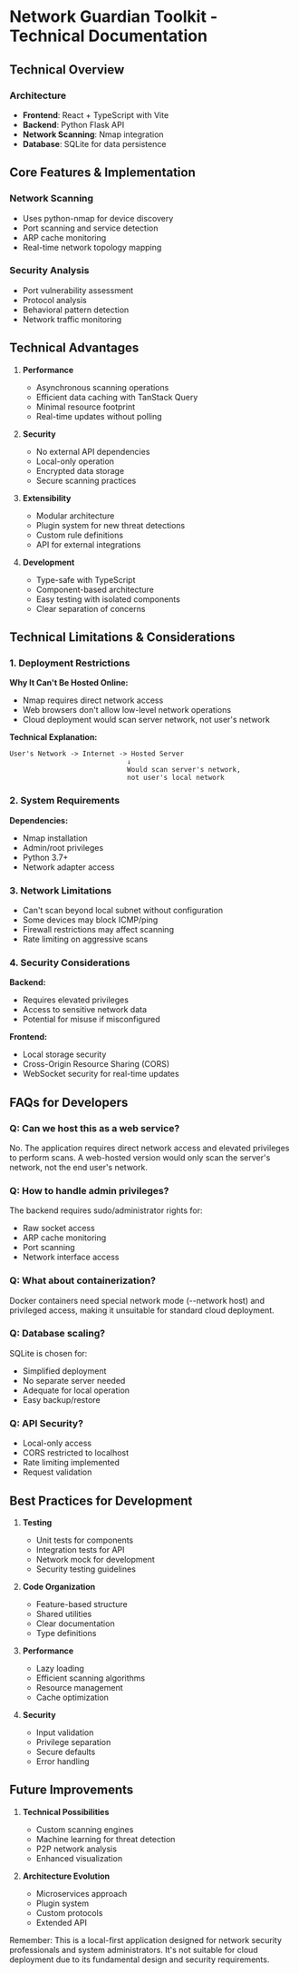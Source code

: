 
# Network Guardian Toolkit - Technical Documentation

## Technical Overview

### Architecture
- **Frontend**: React + TypeScript with Vite
- **Backend**: Python Flask API
- **Network Scanning**: Nmap integration
- **Database**: SQLite for data persistence

## Core Features & Implementation

### Network Scanning
- Uses python-nmap for device discovery
- Port scanning and service detection
- ARP cache monitoring
- Real-time network topology mapping

### Security Analysis
- Port vulnerability assessment
- Protocol analysis
- Behavioral pattern detection
- Network traffic monitoring

## Technical Advantages

1. **Performance**
   - Asynchronous scanning operations
   - Efficient data caching with TanStack Query
   - Minimal resource footprint
   - Real-time updates without polling

2. **Security**
   - No external API dependencies
   - Local-only operation
   - Encrypted data storage
   - Secure scanning practices

3. **Extensibility**
   - Modular architecture
   - Plugin system for new threat detections
   - Custom rule definitions
   - API for external integrations

4. **Development**
   - Type-safe with TypeScript
   - Component-based architecture
   - Easy testing with isolated components
   - Clear separation of concerns

## Technical Limitations & Considerations

### 1. Deployment Restrictions

**Why It Can't Be Hosted Online:**
- Nmap requires direct network access
- Web browsers don't allow low-level network operations
- Cloud deployment would scan server network, not user's network

**Technical Explanation:**
```text
User's Network -> Internet -> Hosted Server
                             ↓
                             Would scan server's network,
                             not user's local network
```

### 2. System Requirements

**Dependencies:**
- Nmap installation
- Admin/root privileges
- Python 3.7+
- Network adapter access

### 3. Network Limitations

- Can't scan beyond local subnet without configuration
- Some devices may block ICMP/ping
- Firewall restrictions may affect scanning
- Rate limiting on aggressive scans

### 4. Security Considerations

**Backend:**
- Requires elevated privileges
- Access to sensitive network data
- Potential for misuse if misconfigured

**Frontend:**
- Local storage security
- Cross-Origin Resource Sharing (CORS)
- WebSocket security for real-time updates

## FAQs for Developers

### Q: Can we host this as a web service?
No. The application requires direct network access and elevated privileges to perform scans. A web-hosted version would only scan the server's network, not the end user's network.

### Q: How to handle admin privileges?
The backend requires sudo/administrator rights for:
- Raw socket access
- ARP cache monitoring
- Port scanning
- Network interface access

### Q: What about containerization?
Docker containers need special network mode (--network host) and privileged access, making it unsuitable for standard cloud deployment.

### Q: Database scaling?
SQLite is chosen for:
- Simplified deployment
- No separate server needed
- Adequate for local operation
- Easy backup/restore

### Q: API Security?
- Local-only access
- CORS restricted to localhost
- Rate limiting implemented
- Request validation

## Best Practices for Development

1. **Testing**
   - Unit tests for components
   - Integration tests for API
   - Network mock for development
   - Security testing guidelines

2. **Code Organization**
   - Feature-based structure
   - Shared utilities
   - Clear documentation
   - Type definitions

3. **Performance**
   - Lazy loading
   - Efficient scanning algorithms
   - Resource management
   - Cache optimization

4. **Security**
   - Input validation
   - Privilege separation
   - Secure defaults
   - Error handling

## Future Improvements

1. **Technical Possibilities**
   - Custom scanning engines
   - Machine learning for threat detection
   - P2P network analysis
   - Enhanced visualization

2. **Architecture Evolution**
   - Microservices approach
   - Plugin system
   - Custom protocols
   - Extended API

Remember: This is a local-first application designed for network security professionals and system administrators. It's not suitable for cloud deployment due to its fundamental design and security requirements.

